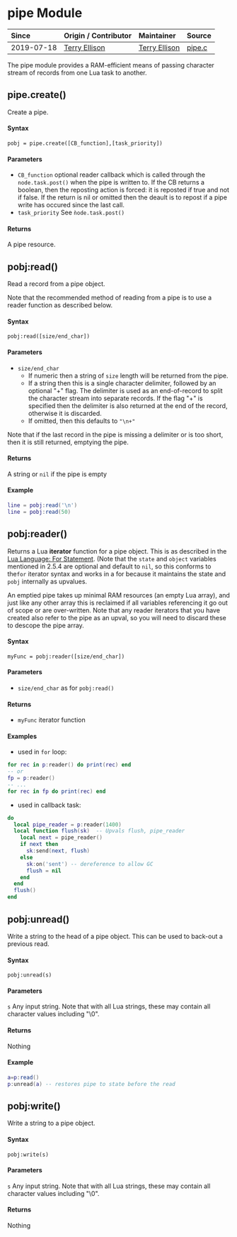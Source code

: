 # pipe Module
| Since  | Origin / Contributor  | Maintainer  | Source  |
| :----- | :-------------------- | :---------- | :------ |
| 2019-07-18 | [Terry Ellison](https://github.com/TerryE) | [Terry Ellison](https://github.com/TerryE) | [pipe.c](../../app/modules/pipe.c)|

The pipe module provides a RAM-efficient means of passing character stream of records from one Lua
task to another.

## pipe.create()

Create a pipe.

#### Syntax
`pobj = pipe.create([CB_function],[task_priority])`

#### Parameters
- `CB_function` optional reader callback which is called through the `node.task.post()` when the pipe is written to.  If the CB returns a boolean, then the reposting action is forced: it is reposted if true and not if false. If the return is nil or omitted then the deault is to repost if a pipe write has occured since the last call.
-  `task_priority` See `ǹode.task.post()`

#### Returns
A pipe resource.

## pobj:read()

Read a record from a pipe object.

Note that the recommended method of reading from a pipe is to use a reader function as described below.

#### Syntax
`pobj:read([size/end_char])`

#### Parameters
- `size/end_char`
	- If numeric then a string of `size` length will be returned from the pipe.
	- If a string then this is a single character delimiter, followed by an optional "+" flag.  The delimiter is used as an end-of-record to split the character stream into separate records.  If the flag "+" is specified then the delimiter is also returned at the end of the record, otherwise it is discarded.
  - If omitted, then this defaults to `"\n+"`

Note that if the last record in the pipe is missing a delimiter or is too short, then it is still returned, emptying the pipe.

#### Returns
A string or `nil` if the pipe is empty

#### Example
```lua
line = pobj:read('\n')
line = pobj:read(50)
```

## pobj:reader()

Returns a Lua **iterator** function for a pipe object.  This is as described in the
[Lua Language: For Statement](http://www.lua.org/manual/5.1/manual.html#2.4.5). \(Note that the
`state` and `object` variables mentioned in 2.5.4 are optional and default to `nil`, so this
conforms to the`for` iterator syntax and works in a for because it maintains the state and `pobj`
internally as upvalues.

An emptied pipe takes up minimal RAM resources (an empty Lua array), and just like any other array
this is reclaimed if all variables referencing it go out of scope or are over-written.  Note
that any reader iterators that you have created also refer to the pipe as an upval, so you will
need to discard these to descope the pipe array.

#### Syntax
`myFunc = pobj:reader([size/end_char])`

#### Parameters
- `size/end_char` as for `pobj:read()`

#### Returns
-  `myFunc` iterator function

#### Examples

-  used in `for` loop:
```lua
for rec in p:reader() do print(rec) end
-- or
fp = p:reader()
-- ...
for rec in fp do print(rec) end
```

-  used in callback task:
```Lua
do
  local pipe_reader = p:reader(1400)
  local function flush(sk)  -- Upvals flush, pipe_reader
    local next = pipe_reader()
    if next then
      sk:send(next, flush)
    else
      sk:on('sent') -- dereference to allow GC
      flush = nil
    end
  end
  flush()
end
```

## pobj:unread()

Write a string to the head of a pipe object.  This can be used to back-out a previous read.

#### Syntax
`pobj:unread(s)`

#### Parameters
`s` Any input string.  Note that with all Lua strings, these may contain all character values including "\0".

#### Returns
Nothing

#### Example

```Lua
a=p:read()
p:unread(a) -- restores pipe to state before the read
```

## pobj:write()

Write a string to a pipe object.

#### Syntax
`pobj:write(s)`

#### Parameters
`s` Any input string.  Note that with all Lua strings, these may contain all character values including "\0".

#### Returns
Nothing

